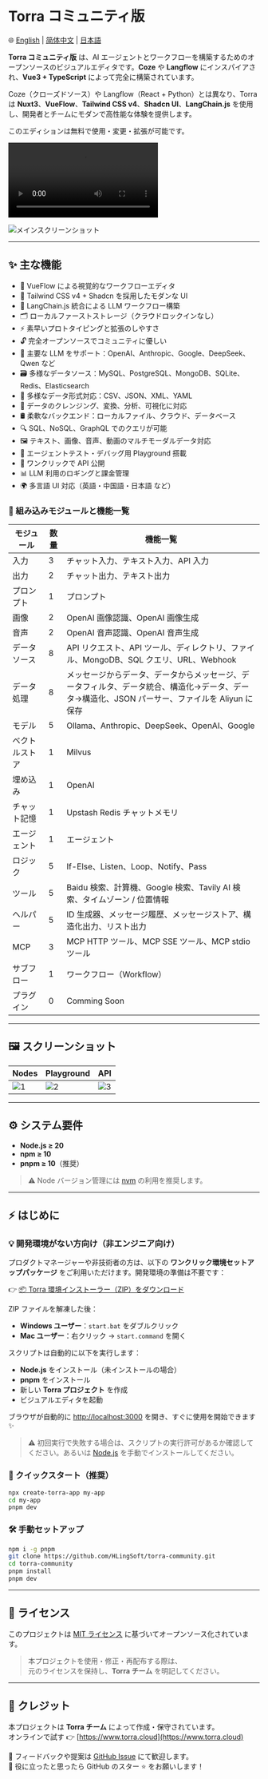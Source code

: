 # Torra コミュニティ版

🌐 [English](./README.md) | [简体中文](./README.zh-CN.md) | [日本語](./README.ja.md)

**Torra コミュニティ版** は、AI エージェントとワークフローを構築するためのオープンソースのビジュアルエディタです。**Coze** や **Langflow** にインスパイアされ、**Vue3 + TypeScript** によって完全に構築されています。

Coze（クローズドソース）や Langflow（React + Python）とは異なり、Torra は **Nuxt3**、**VueFlow**、**Tailwind CSS v4**、**Shadcn UI**、**LangChain.js** を使用し、開発者とチームにモダンで高性能な体験を提供します。

このエディションは無料で使用・変更・拡張が可能です。

![Video Screenshot](https://file.web.hlingsoft.com/70ccmgMsHhoo8TnCFBqRWhBiMXudgrem/%E9%A3%9E%E4%B9%A620250627-212754.mp4)

![メインスクリーンショット](https://file.web.hlingsoft.com/SN1tGlRFSFsCB2B4in87AeKxt6nGFRrY/torra_screenshot.png)

---

## ✨ 主な機能

- 🚀 VueFlow による視覚的なワークフローエディタ
- 🎨 Tailwind CSS v4 + Shadcn を採用したモダンな UI
- 🤖 LangChain.js 統合による LLM ワークフロー構築
- 🗂 ローカルファーストストレージ（クラウドロックインなし）
- ⚡ 素早いプロトタイピングと拡張のしやすさ
- 🔓 完全オープンソースでコミュニティに優しい
- 🧠 主要な LLM をサポート：OpenAI、Anthropic、Google、DeepSeek、Qwen など
- 🗃 多様なデータソース：MySQL、PostgreSQL、MongoDB、SQLite、Redis、Elasticsearch
- 📄 多様なデータ形式対応：CSV、JSON、XML、YAML
- 🔧 データのクレンジング、変換、分析、可視化に対応
- 🛢 柔軟なバックエンド：ローカルファイル、クラウド、データベース
- 🔍 SQL、NoSQL、GraphQL でのクエリが可能
- 🖼 テキスト、画像、音声、動画のマルチモーダルデータ対応
- 🧪 エージェントテスト・デバッグ用 Playground 搭載
- 🚀 ワンクリックで API 公開
- 📊 LLM 利用のロギングと課金管理
- 🌍 多言語 UI 対応（英語・中国語・日本語 など）

### 🧩 組み込みモジュールと機能一覧

| モジュール    | 数量 | 機能一覧                                                                 |
|---------------|------|--------------------------------------------------------------------------|
| 入力          | 3    | チャット入力、テキスト入力、API 入力                                   |
| 出力          | 2    | チャット出力、テキスト出力                                              |
| プロンプト     | 1    | プロンプト                                                               |
| 画像          | 2    | OpenAI 画像認識、OpenAI 画像生成                                        |
| 音声          | 2    | OpenAI 音声認識、OpenAI 音声生成                                        |
| データソース  | 8    | API リクエスト、API ツール、ディレクトリ、ファイル、MongoDB、SQL クエリ、URL、Webhook |
| データ処理    | 8    | メッセージからデータ、データからメッセージ、データフィルタ、データ統合、構造化→データ、データ→構造化、JSON パーサー、ファイルを Aliyun に保存 |
| モデル        | 5    | Ollama、Anthropic、DeepSeek、OpenAI、Google                              |
| ベクトルストア| 1    | Milvus                                                                   |
| 埋め込み       | 1    | OpenAI                                                                   |
| チャット記憶   | 1    | Upstash Redis チャットメモリ                                           |
| エージェント   | 1    | エージェント                                                             |
| ロジック       | 5    | If-Else、Listen、Loop、Notify、Pass                                     |
| ツール         | 5    | Baidu 検索、計算機、Google 検索、Tavily AI 検索、タイムゾーン / 位置情報  |
| ヘルパー       | 5    | ID 生成器、メッセージ履歴、メッセージストア、構造化出力、リスト出力     |
| MCP           | 3    | MCP HTTP ツール、MCP SSE ツール、MCP stdio ツール                        |
| サブフロー     | 1    | ワークフロー（Workflow）                                                 |
| プラグイン     | 0    | Comming Soon                                                                          |

---

## 🖼 スクリーンショット

| Nodes | Playground | API |
|----------------------|----------------------|----------------------|
| ![1](https://file.web.hlingsoft.com/0A0hfGrrTIPm9scihpEaarogPnMAWhbO/%E6%88%AA%E5%B1%8F2025-06-26%2011.18.59.png) | ![2](https://file.web.hlingsoft.com/DPBatHp8K42r6qc0hWHW5if7FfmEtpHg/%E6%88%AA%E5%B1%8F2025-06-26%2011.16.08.png) | ![3](https://file.web.hlingsoft.com/zIHhaij2H6tBbym8eap1aqar2svuQ0q7/%E6%88%AA%E5%B1%8F2025-06-26%2011.24.37.png) |

---
 

## ⚙️ システム要件

- **Node.js ≥ 20**
- **npm ≥ 10**
- **pnpm ≥ 10**（推奨）

> ⚠️ Node バージョン管理には [nvm](https://github.com/nvm-sh/nvm) の利用を推奨します。

---

## ⚡ はじめに

### 💡 開発環境がない方向け（非エンジニア向け）

プロダクトマネージャーや非技術者の方は、以下の **ワンクリック環境セットアップパッケージ** をご利用いただけます。開発環境の準備は不要です：

👉 [📦 Torra 環境インストーラー（ZIP）をダウンロード](https://file.web.hlingsoft.com/maO3Mw0xynoVsmeBnRXqOzLBP1kmhDsA/torra-starter.zip)

ZIP ファイルを解凍した後：

- **Windows ユーザー**：`start.bat` をダブルクリック
- **Mac ユーザー**：右クリック → `start.command` を開く

スクリプトは自動的に以下を実行します：

- **Node.js** をインストール（未インストールの場合）
- **pnpm** をインストール
- 新しい **Torra プロジェクト** を作成
- ビジュアルエディタを起動

ブラウザが自動的に [http://localhost:3000](http://localhost:3000) を開き、すぐに使用を開始できます ✨

> ⚠️ 初回実行で失敗する場合は、スクリプトの実行許可があるか確認してください。あるいは [Node.js](https://nodejs.org) を手動でインストールしてください。


### 🏁 クイックスタート（推奨）

```bash
npx create-torra-app my-app
cd my-app
pnpm dev
```

### 🛠 手動セットアップ

```bash
npm i -g pnpm
git clone https://github.com/HLingSoft/torra-community.git
cd torra-community
pnpm install
pnpm dev
```

---

## 📄 ライセンス

このプロジェクトは [MIT ライセンス](./LICENSE) に基づいてオープンソース化されています。

> 本プロジェクトを使用・修正・再配布する際は、  
> 元のライセンスを保持し、**Torra チーム** を明記してください。

---

## 🙌 クレジット

本プロジェクトは **Torra チーム** によって作成・保守されています。  
オンラインで試す 👉 [https://www.torra.cloud](https://www.torra.cloud)

💬 フィードバックや提案は [GitHub Issue](https://github.com/HLingSoft/torra-community/issues) にて歓迎します。  
💖 役に立ったと思ったら GitHub のスター ⭐ をお願いします！

